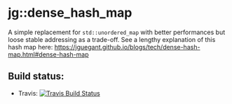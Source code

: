 # jg::dense_hash_map

A simple replacement for `std::unordered_map` with better performances but loose stable addressing as a trade-off.
See a lengthy explanation of this hash map here: https://jguegant.github.io/blogs/tech/dense-hash-map.html#dense-hash-map


## Build status:

- Travis: [![Travis Build Status](https://travis-ci.com/Jiwan/dense_hash_map.svg?branch=master)](https://travis-ci.com/Jiwan/dense_hash_map)

